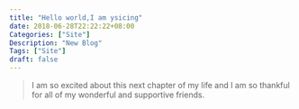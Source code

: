 ```yaml
---
title: "Hello world,I am ysicing"
date: 2018-06-28T22:22:22+08:00
Categories: ["Site"]
Description: "New Blog"
Tags: ["Site"]
draft: false
---
```


> I am so excited about this next chapter of my life and I am so thankful for all of my wonderful and supportive friends.



